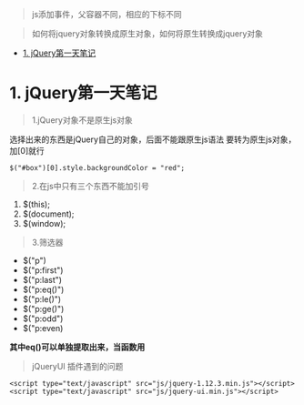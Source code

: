 >js添加事件，父容器不同，相应的下标不同

>如何将jquery对象转换成原生对象，如何将原生转换成jquery对象
    
<!-- TOC -->

- [1. jQuery第一天笔记](#1-jquery第一天笔记)

<!-- /TOC -->
# 1. jQuery第一天笔记

>1.jQuery对象不是原生js对象

选择出来的东西是jQuery自己的对象，后面不能跟原生js语法
要转为原生js对象，加[0]就行
```
$("#box")[0].style.backgroundColor = "red";
```

>2.在js中只有三个东西不能加引号

1. $(this);
2. $(document);
3. $(window);

>3.筛选器

* $("p")
* $("p:first")
* $("p:last")
* $("p:eq()")
* $("p:le()")
* $("p:ge()")
* $("p:odd")
* $("p:even)

 **其中eq()可以单独提取出来，当函数用** 

>jQueryUI 插件遇到的问题
```
<script type="text/javascript" src="js/jquery-1.12.3.min.js"></script>
<script type="text/javascript" src="js/jquery-ui.min.js"></script>
```

